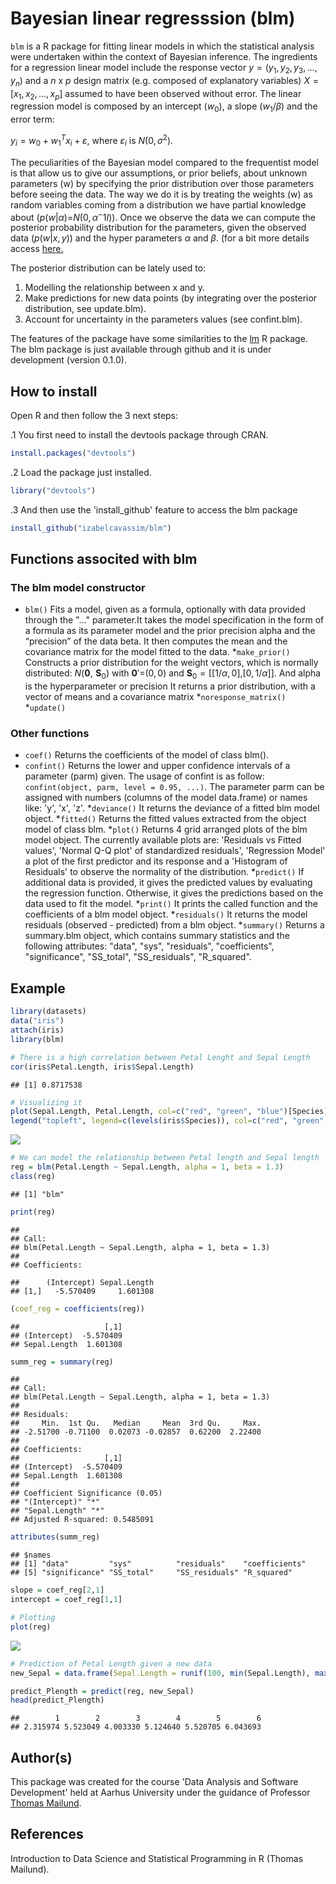 Bayesian linear regresssion (blm)
=================================

`blm` is a R package for fitting linear models in which the statistical analysis were undertaken within the context of Bayesian inference. The ingredients for a regression linear model include the response vector *y* = (*y*<sub>1</sub>, *y*<sub>2</sub>, *y*<sub>3</sub>, ..., *y*<sub>*n*</sub>) and a *n* x *p* design matrix (e.g. composed of explanatory variables) *X* = \[*x*<sub>1</sub>, *x*<sub>2</sub>, ..., *x*<sub>*p*</sub>\] assumed to have been observed without error. The linear regression model is composed by an intercept (*w*<sub>0</sub>), a slope (*w*<sub>1</sub>/*β*) and the error term:

*y*<sub>*i*</sub> = *w*<sub>0</sub> + *w*<sub>1</sub><sup>*T*</sup>*x*<sub>*i*</sub> + *ε*, where *ε*<sub>*i*</sub> is *N*(0, *σ*<sup>2</sup>).

The peculiarities of the Bayesian model compared to the frequentist model is that allow us to give our assumptions, or prior beliefs, about unknown parameters (w) by specifying the prior distribution over those parameters before seeing the data. The way we do it is by treating the weights (w) as random variables coming from a distribution we have partial knowledge about (*p*(*w*|*α*)=*N*(0, *α*<sup>−</sup>1*I*)). Once we observe the data we can compute the posterior probability distribution for the parameters, given the observed data (*p*(*w*|*x*, *y*)) and the hyper parameters *α* and *β*. (for a bit more details access [here.](https://github.com/izabelcavassim/blm/blob/master/Background.md%5D)

The posterior distribution can be lately used to:

1.  Modelling the relationship between x and y.
2.  Make predictions for new data points (by integrating over the posterior distribution, see update.blm).
3.  Account for uncertainty in the parameters values (see confint.blm).

The features of the package have some similarities to the [lm](https://stat.ethz.ch/R-manual/R-devel/library/stats/html/lm.html) R package. The blm package is just available through github and it is under development (version 0.1.0).

How to install
--------------

Open R and then follow the 3 next steps:

.1 You first need to install the devtools package through CRAN.

``` r
install.packages("devtools")
```

.2 Load the package just installed.

``` r
library("devtools")
```

.3 And then use the 'install\_github' feature to access the blm package

``` r
install_github("izabelcavassim/blm")
```

Functions associted with blm
----------------------------

### The blm model constructor

-   `blm()` Fits a model, given as a formula, optionally with data provided through the "..." parameter.It takes the model specification in the form of a formula as its parameter model and the prior precision alpha and the “precision” of the data beta. It then computes the mean and the covariance matrix for the model fitted to the data. *`make_prior()` Constructs a prior distribution for the weight vectors, which is normally distributed: *N*(**0**,  **S**<sub>0</sub>) with **0**′=(0, 0) and **S**<sub>0</sub> = \[\[1/*α*, 0\],\[0, 1/*α*\]\]. And alpha is the hyperparameter or precision It returns a prior distribution, with a vector of means and a covariance matrix *`noresponse_matrix()` \*`update()`

### Other functions

-   `coef()` Returns the coefficients of the model of class blm().
-   `confint()` Returns the lower and upper confidence intervals of a parameter (parm) given. The usage of confint is as follow: `confint(object, parm, level = 0.95, ...)`. The parameter parm can be assigned with numbers (columns of the model data.frame) or names like: 'y', 'x', 'z'. *`deviance()` It returns the deviance of a fitted blm model object. *`fitted()` Returns the fitted values extracted from the object model of class blm. *`plot()` Returns 4 grid arranged plots of the blm model object. The currently available plots are: 'Residuals vs Fitted values', 'Normal Q-Q plot' of standardized residuals', 'Regression Model' a plot of the first predictor and its response and a 'Histogram of Residuals' to observe the normality of the distribution. *`predict()` If additional data is provided, it gives the predicted values by evaluating the regression function. Otherwise, it gives the predictions based on the data used to fit the model. *`print()` It prints the called function and the coefficients of a blm model object. *`residuals()` It returns the model residuals (observed - predicted) from a blm object. \*`summary()` Returns a summary.blm object, which contains summary statistics and the following attributes: "data", "sys", "residuals", "coefficients", "significance", "SS\_total", "SS\_residuals", "R\_squared".

Example
-------

``` r
library(datasets)
data("iris")
attach(iris)
library(blm)

# There is a high correlation between Petal Lenght and Sepal Length
cor(iris$Petal.Length, iris$Sepal.Length)
```

    ## [1] 0.8717538

``` r
# Visualizing it
plot(Sepal.Length, Petal.Length, col=c("red", "green", "blue")[Species], pch=(15:17)[Species], main="Edgar Anderson's Iris Dataset", ylab = 'Petal Length (cm)', xlab = 'Sepal Length (cm)')
legend("topleft", legend=c(levels(iris$Species)), col=c("red", "green", "blue"), pch=c(15:17, -1, -1), lty=c(-1, -1, -1))
```

![](README_files/figure-markdown_github/unnamed-chunk-4-1.png)

``` r
# We can model the relationship between Petal length and Sepal length
reg = blm(Petal.Length ~ Sepal.Length, alpha = 1, beta = 1.3)
class(reg)
```

    ## [1] "blm"

``` r
print(reg)
```

    ## 
    ## Call:
    ## blm(Petal.Length ~ Sepal.Length, alpha = 1, beta = 1.3)
    ## 
    ## Coefficients:

    ##      (Intercept) Sepal.Length
    ## [1,]   -5.570409     1.601308

``` r
(coef_reg = coefficients(reg))
```

    ##                   [,1]
    ## (Intercept)  -5.570409
    ## Sepal.Length  1.601308

``` r
summ_reg = summary(reg)
```

    ## 
    ## Call:
    ## blm(Petal.Length ~ Sepal.Length, alpha = 1, beta = 1.3)
    ## 
    ## Residuals:
    ##     Min.  1st Qu.   Median     Mean  3rd Qu.     Max. 
    ## -2.51700 -0.71100  0.02073 -0.02857  0.62200  2.22400 
    ## 
    ## Coefficients:
    ##                   [,1]
    ## (Intercept)  -5.570409
    ## Sepal.Length  1.601308
    ## 
    ## Coefficient Significance (0.05)
    ## "(Intercept)" "*"
    ## "Sepal.Length" "*"
    ## Adjusted R-squared: 0.5485091

``` r
attributes(summ_reg)
```

    ## $names
    ## [1] "data"         "sys"          "residuals"    "coefficients"
    ## [5] "significance" "SS_total"     "SS_residuals" "R_squared"

``` r
slope = coef_reg[2,1]
intercept = coef_reg[1,1]

# Plotting
plot(reg)
```

![](README_files/figure-markdown_github/unnamed-chunk-4-2.png)

``` r
# Prediction of Petal Length given a new data
new_Sepal = data.frame(Sepal.Length = runif(100, min(Sepal.Length), max(Sepal.Length)))

predict_Plength = predict(reg, new_Sepal)
head(predict_Plength)
```

    ##        1        2        3        4        5        6 
    ## 2.315974 5.523049 4.003330 5.124640 5.520705 6.043693

Author(s)
---------

This package was created for the course 'Data Analysis and Software Development' held at Aarhus University under the guidance of Professor [Thomas Mailund](http://www.mailund.dk/index.php/about/).

References
----------

Introduction to Data Science and Statistical Programming in R (Thomas Mailund).
